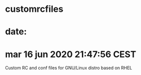 # customrcfiles
# date:
# mar 16 jun 2020 21:47:56 CEST
Custom RC and conf files for GNU/Linux distro based on RHEL
